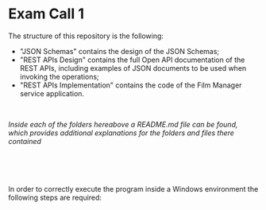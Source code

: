# Exam Call 1

The structure of this repository is the following:
  - "JSON Schemas" contains the design of the JSON Schemas;
  - "REST APIs Design" contains the full Open API documentation of the REST APIs, including examples of JSON documents to be used when invoking the operations;
  - "REST APIs Implementation" contains the code of the Film Manager service application.

<br />

*Inside each of the folders hereabove a README.md file can be found, which provides additional explanations for the folders and files there contained*

<br />
<br />
<br />

In order to correctly execute the program inside a Windows environment the following steps are required:






<br />